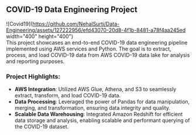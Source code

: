 ## COVID-19 Data Engineering Project
![Covid19](https://github.com/NehalSurti/Data-Engineering/assets/127222956/efd43070-20d8-4f1b-8481-a78f4aa245ed width="400" height="400")<br>
This project showcases an end-to-end COVID-19 data engineering pipeline implemented using AWS services and Python. The goal is to extract, process, and load COVID-19 data from AWS COVID-19 data lake for analysis and reporting purposes.

### Project Highlights:<br>
* **AWS Integration**: Utilized AWS Glue, Athena, and S3 to seamlessly extract, transform, and load COVID-19 data.<br>
* **Data Processing**: Leveraged the power of Pandas for data manipulation, merging, and transformation, ensuring data integrity and quality.<br>
* **Scalable Data Warehousing**: Integrated Amazon Redshift for efficient data storage and analysis, enabling scalable and performant querying of the COVID-19 dataset.
